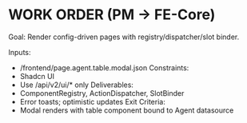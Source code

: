 # WORK ORDER (PM → FE-Core)
Goal: Render config-driven pages with registry/dispatcher/slot binder.

Inputs:
  - /frontend/page.agent.table.modal.json
Constraints:
  - Shadcn UI
  - Use /api/v2/ui/* only
Deliverables:
  - ComponentRegistry, ActionDispatcher, SlotBinder
  - Error toasts; optimistic updates
Exit Criteria:
  - Modal renders with table component bound to Agent datasource
